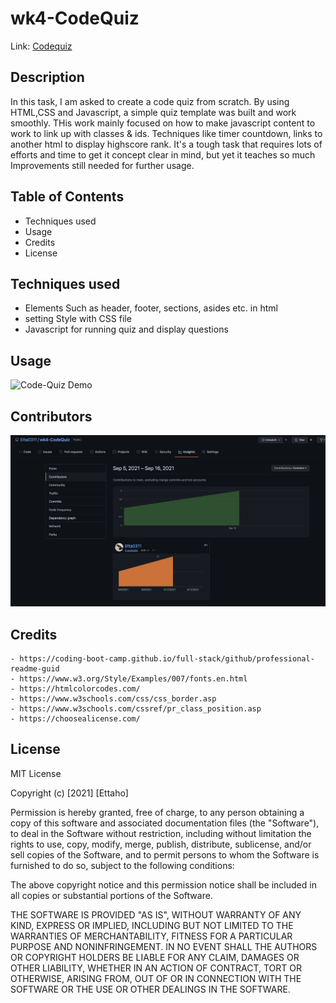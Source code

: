 # wk4-CodeQuiz

Link: [Codequiz](https://etta0311.github.io/wk4-CodeQuiz/)

## Description

In this task, I am asked to create a code quiz from scratch. By using HTML,CSS and Javascript,
a simple quiz template was built and work smoothly.
THis work mainly focused on how to make javascript content to work to link up with classes & ids.
Techniques like timer countdown, links to another html to display highscore rank.
It's a tough task that requires lots of efforts and time to get it concept clear in mind, but yet it teaches so much
Improvements still needed for further usage.

## Table of Contents

   - Techniques used
   - Usage
   - Credits
   - License

## Techniques used

   - Elements Such as header, footer, sections, asides etc. in html
   - setting Style with CSS file
   - Javascript for running quiz and display questions

## Usage
![Code-Quiz Demo](./RMimages/Demo.gif)

## Contributors

![supporting class & benefits, logo class highlighted with black box](./RMimages/contributors.png)

## Credits
    - https://coding-boot-camp.github.io/full-stack/github/professional-readme-guid
    - https://www.w3.org/Style/Examples/007/fonts.en.html
    - https://htmlcolorcodes.com/
    - https://www.w3schools.com/css/css_border.asp
    - https://www.w3schools.com/cssref/pr_class_position.asp
    - https://choosealicense.com/
    
## License
MIT License

Copyright (c) [2021] [Ettaho]

Permission is hereby granted, free of charge, to any person obtaining a copy
of this software and associated documentation files (the "Software"), to deal
in the Software without restriction, including without limitation the rights
to use, copy, modify, merge, publish, distribute, sublicense, and/or sell
copies of the Software, and to permit persons to whom the Software is
furnished to do so, subject to the following conditions:

The above copyright notice and this permission notice shall be included in all
copies or substantial portions of the Software.

THE SOFTWARE IS PROVIDED "AS IS", WITHOUT WARRANTY OF ANY KIND, EXPRESS OR
IMPLIED, INCLUDING BUT NOT LIMITED TO THE WARRANTIES OF MERCHANTABILITY,
FITNESS FOR A PARTICULAR PURPOSE AND NONINFRINGEMENT. IN NO EVENT SHALL THE
AUTHORS OR COPYRIGHT HOLDERS BE LIABLE FOR ANY CLAIM, DAMAGES OR OTHER
LIABILITY, WHETHER IN AN ACTION OF CONTRACT, TORT OR OTHERWISE, ARISING FROM,
OUT OF OR IN CONNECTION WITH THE SOFTWARE OR THE USE OR OTHER DEALINGS IN THE
SOFTWARE.
